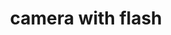 ---
layout: smileys&emotion
title: camera with flash
emoji: camera_with_flash
permalink: 📸.html
image: assets/img/3moji/camera_with_flash.png
---